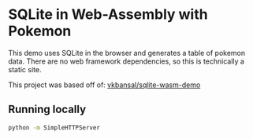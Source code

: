 # SQLite in Web-Assembly with Pokemon

This demo uses SQLite in the browser and generates a table of pokemon data.
There are no web framework dependencies, so this is technically a static
site.

This project was based off of:
[vkbansal/sqlite-wasm-demo](https://github.com/vkbansal/sqlite-wasm-demo)

## Running locally

```bash
python -m SimpleHTTPServer
```